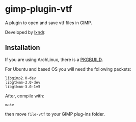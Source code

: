 gimp-plugin-vtf
===============

A plugin to open and save vtf files in GIMP.

Developed by [lxndr](https://github.com/lxndr).

## Installation
If you are using ArchLinux, there is a [PKGBUILD](https://gist.github.com/Rahix/a297457945ab236551c9ffbe5f6b9052).

For Ubuntu and based OS you will need the following packets:
```console
libgimp2.0-dev
libgtkmm-3.0-dev
libgtkmm-3.0-1v5
```

After, compile with:
```console
make
```
then move `file-vtf` to your GIMP plug-ins folder.
